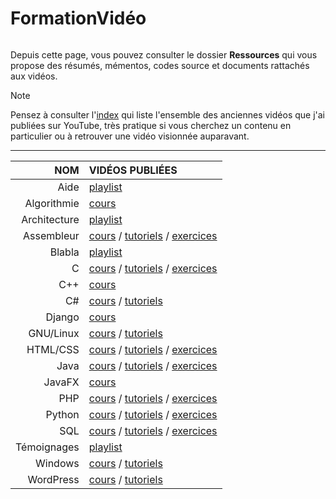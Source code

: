 # FormationVidéo

<p align="center"><img src="https://formation-video.org/public/img/logo.png" alt=""></p>

Depuis cette page, vous pouvez consulter le dossier **Ressources** qui vous propose des résumés, mémentos, codes source et documents rattachés aux vidéos.

> [!NOTE]
> Pensez à consulter l'[index](https://github.com/jasonchampagne/FormationVideo/blob/master/Index.md) qui liste l'ensemble des anciennes vidéos que j'ai publiées sur YouTube, très pratique si vous cherchez un contenu en particulier ou à retrouver une vidéo visionnée auparavant.

---

|NOM|VIDÉOS PUBLIÉES|
|--:|:--|
|Aide|[playlist](https://www.youtube.com/playlist?list=PLrSOXFDHBtfEwFMZ1YIXgUqOFODGyo7tB)|
|Algorithmie|[cours](https://www.youtube.com/playlist?list=PLrSOXFDHBtfE0AkOm795c2qpLQJNiEBbZ)|
|Architecture|[playlist](https://www.youtube.com/playlist?list=PLrSOXFDHBtfFrlG51dj8p_zCV994yWahY)|
|Assembleur|[cours](https://www.youtube.com/playlist?list=PLrSOXFDHBtfEs7PCC6r44iXiX5gMlbjcR) / [tutoriels](https://www.youtube.com/playlist?list=PLrSOXFDHBtfE8fM7h9N60hU7TYfGumA_7) / [exercices](https://www.youtube.com/playlist?list=PLrSOXFDHBtfGU-qQVx2Wtrz1fKgeUqout)|
|Blabla|[playlist](https://www.youtube.com/playlist?list=PLrSOXFDHBtfEyv4H_Mz-LJ6UMM8To3Ufy)|
|C|[cours](https://www.youtube.com/playlist?list=PLrSOXFDHBtfEh6PCE39HERGgbbaIHhy4j) / [tutoriels](https://www.youtube.com/playlist?list=PLrSOXFDHBtfECGo-do0Xf6o3fjc8Rta5N) / [exercices](https://www.youtube.com/playlist?list=PLrSOXFDHBtfF6lXQpJ4hBha76DsQufiEQ)|
|C++|[cours](https://www.youtube.com/playlist?list=PLrSOXFDHBtfFKOzlm5iCBeXDTLxXdmxpx)|
|C#|[cours](https://www.youtube.com/playlist?list=PLrSOXFDHBtfGBHAMEg9Om9nF_7R7h5mO7) / [tutoriels](https://www.youtube.com/playlist?list=PLrSOXFDHBtfFkVDbvfAYgIs4S936sq652)|
|Django|[cours](https://www.youtube.com/playlist?list=PLrSOXFDHBtfED_VFTa6labxAOPh29RYiO)|
|GNU/Linux|[cours](https://www.youtube.com/playlist?list=PLrSOXFDHBtfHKxuz6NySItyf4iSEcTw97) / [tutoriels](https://www.youtube.com/playlist?list=PLrSOXFDHBtfFqy8rly2PTIhzKHVOOucPo)|
|HTML/CSS|[cours](https://www.youtube.com/playlist?list=PLrSOXFDHBtfE5tpw0bjMevWxMWXotiSdO) / [tutoriels](https://www.youtube.com/playlist?list=PLrSOXFDHBtfG1_4HrfPttdwF8aLpgdsRL) / [exercices](https://www.youtube.com/playlist?list=PLrSOXFDHBtfHEFVqv0pjGkPHv6PhWZQBb)|
|Java|[cours](https://www.youtube.com/playlist?list=PLrSOXFDHBtfHkq8dd3BbSaopVgRSYtgPv) / [tutoriels](https://www.youtube.com/playlist?list=PLrSOXFDHBtfHpuMXidDB-c1sFVcdJ7BFZ) / [exercices](https://www.youtube.com/playlist?list=PLrSOXFDHBtfGfwasBSNmhx0egKfahfvIq)|
|JavaFX|[cours](https://www.youtube.com/playlist?list=PLrSOXFDHBtfGPyx7UHfsJtrdnpa_ix0ah)|
|PHP|[cours](https://www.youtube.com/playlist?list=PLrSOXFDHBtfFuZttC17M-jNpKnzUL5Adc) / [tutoriels](https://www.youtube.com/playlist?list=PLrSOXFDHBtfEgg_cDMFLWj3hmdG9_2MR2) / [exercices](https://www.youtube.com/playlist?list=PLrSOXFDHBtfGrcaFuQwVlcxUItjgl1cbj)|
|Python|[cours](https://www.youtube.com/playlist?list=PLrSOXFDHBtfHg8fWBd7sKPxEmahwyVBkC) / [tutoriels](https://www.youtube.com/playlist?list=PLrSOXFDHBtfFMB2Qeuej6efzZRvjRdXo8) / [exercices](https://www.youtube.com/playlist?list=PLrSOXFDHBtfEiSgOG1FM4oq-yS24iV4s1)|
|SQL|[cours](https://www.youtube.com/playlist?list=PLrSOXFDHBtfGl66sXijiN8SU9YJaM_EQg) / [tutoriels](https://www.youtube.com/playlist?list=PLrSOXFDHBtfHxLnX_BvHrcKkLh8sBRcHe) / [exercices](https://www.youtube.com/playlist?list=PLrSOXFDHBtfGfbglN3LQ6RmgCOd4eR4ZD)|
|Témoignages|[playlist](https://www.youtube.com/playlist?list=PLrSOXFDHBtfFlEp6sKRrTAVzzuld7-TsC)|
|Windows|[cours](https://www.youtube.com/playlist?list=PLrSOXFDHBtfFl6k7dLGdm3vrqYufjpwBw) / [tutoriels](https://www.youtube.com/playlist?list=PLrSOXFDHBtfFrcRVrJ2ELX2_160l_CpQd)|
|WordPress|[cours](https://www.youtube.com/playlist?list=PLrSOXFDHBtfGZREbxMZqI-tf-1NaFCW3A) / [tutoriels](https://www.youtube.com/playlist?list=PLrSOXFDHBtfGmQHHN-36CiazjL6AJ3jna)|
